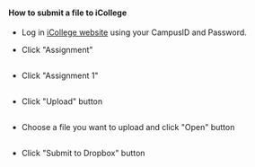 #### How to submit a file to iCollege
+ Log in [iCollege website](http://icollege.gsu.edu) using your CampusID and Password.

+ Click "Assignment"
<img src="https://github.com/zhitaoyin/CIS3260/blob/master/Pic/iCollege1.png" alt="icollege1" style="width: 1px;"/>

+ Click "Assignment 1"
<img src="https://github.com/zhitaoyin/CIS3260/blob/master/Pic/iCollege2.png" alt="icollege2" style="width: 1px;"/>

+ Click "Upload" button
<img src="https://github.com/zhitaoyin/CIS3260/blob/master/Pic/iCollege3.png" alt="icollege3" style="width: 1px;"/>

+ Choose a file you want to upload and click "Open" button
<img src="https://github.com/zhitaoyin/CIS3260/blob/master/Pic/iCollege4.png" alt="icollege4" style="width: 1px;"/>

+ Click "Submit to Dropbox" button
<img src="https://github.com/zhitaoyin/CIS3260/blob/master/Pic/iCollege5.png" alt="icollege5" style="width: 1px;"/>
